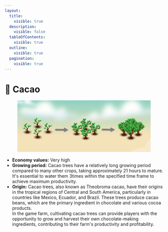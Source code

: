 ```yaml
---
layout:
  title:
    visible: true
  description:
    visible: false
  tableOfContents:
    visible: true
  outline:
    visible: true
  pagination:
    visible: true
---
```


# 🫘 Cacao

<figure><img src="../.gitbook/assets/cacao.png" alt=""><figcaption></figcaption></figure>

* **Economy values:** Very high
* **Growing period:** Cacao trees have a relatively long growing period compared to many other crops, taking approximately 21 hours to mature. \
  It's essential to water them 3times within the specified time frame to achieve maximum productivity.
* **Origin:** Cacao trees, also known as Theobroma cacao, have their origins in the tropical regions of Central and South America, particularly in countries like Mexico, Ecuador, and Brazil. These trees produce cacao beans, which are the primary ingredient in chocolate and various cocoa products.\
  In the game farm, cultivating cacao trees can provide players with the opportunity to grow and harvest their own chocolate-making ingredients, contributing to their farm's productivity and profitability.

<div>

<figure><img src="../.gitbook/assets/1.png" alt="" width="175"><figcaption></figcaption></figure>

 

<figure><img src="../.gitbook/assets/tree-mid-1.png" alt=""><figcaption></figcaption></figure>

 

<figure><img src="../.gitbook/assets/tree-1.png" alt=""><figcaption></figcaption></figure>

</div>
